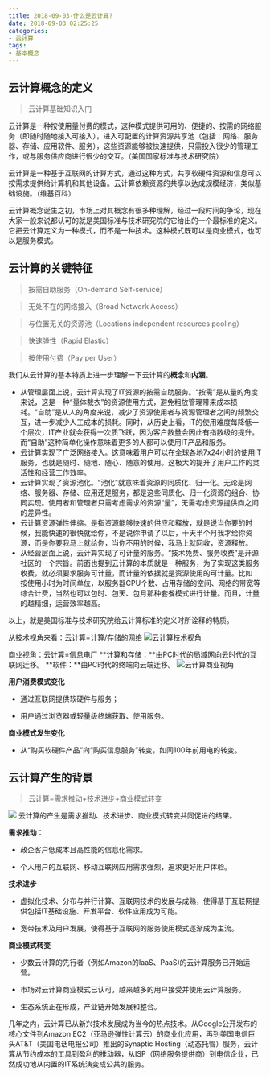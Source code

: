 ```yaml
---
title: 2018-09-03-什么是云计算?
date: 2018-09-03 02:25:25
categories: 
- 云计算
tags: 
- 基本概念
---
```

## 云计算概念的定义
>云计算基础知识入门

云计算是一种按使用量付费的模式，这种模式提供可用的、便捷的、按需的网络服务（即随时随地接入可接入），进入可配置的计算资源共享池（包括：网络、服务器、存储、应用软件、服务），这些资源能够被快速提供，只需投入很少的管理工作，或与服务供应商进行很少的交互。（美国国家标准与技术研究院）
                                                                     
云计算是一种基于互联网的计算方式，通过这种方式，共享软硬件资源和信息可以按需求提供给计算机和其他设备。云计算依赖资源的共享以达成规模经济，类似基础设施。（维基百科）<!--more-->

云计算概念诞生之初，市场上对其概念有很多种理解，经过一段时间的争论，现在大家一般来说都认可的就是美国标准与技术研究院的它给出的一个最标准的定义。它把云计算定义为一种模式，而不是一种技术。这种模式既可以是商业模式，也可以是服务模式。

## 云计算的关键特征
>按需自助服务（On-demand Self-service）

>无处不在的网络接入（Broad Network Access）

>与位置无关的资源池（Locations independent resources pooling）

>快速弹性（Rapid Elastic）

>按使用付费（Pay per User）

我们从云计算的基本特质上进一步理解一下云计算的**概念**和**内涵**。

* 从管理层面上说，云计算实现了IT资源的按需自助服务。“按需”是从量的角度来说，这是一种“量体裁衣”的资源使用方式，避免粗放管理带来成本损耗。“自助”是从人的角度来说，减少了资源使用者与资源管理者之间的频繁交互，进一步减少人工成本的损耗。同时，从历史上看，IT的使用难度每降低一个层次，IT产业就会获得一次质飞跃，因为客户数量会因此有指数级的提升。而“自助”这种简单化操作意味着更多的人都可以使用IT产品和服务。
* 云计算实现了广泛网络接入。这意味着用户可以在全球各地7x24小时的使用IT服务，也就是随时、随地、随心、随意的使用。这极大的提升了用户工作的灵活性和经营工作效率。
* 云计算实现了资源池化。“池化”就意味着资源的同质化、归一化。无论是网络、服务器、存储、应用还是服务，都是这些同质化、归一化资源的组合、协同实现。使用者和管理者只需考虑需求的资源“量”，无需考虑资源提供商之间的差异性。
* 云计算资源弹性伸缩。是指资源能够快速的供应和释放，就是说当你要的时候，我能快速的很快就给你，不是说你申请了以后，十天半个月我才给你资源，而是你要我马上就给你，当你不用的时候，我马上就回收，资源释放。
* 从经营层面上说，云计算实现了可计量的服务。“技术免费、服务收费”是开源社区的一个宗旨。前面也提到云计算的本质就是一种服务，为了实现这类服务收费，就必须要求服务可计量，而计量的依据就是资源使用的可计量。比如：按使用小时为时间单位，以服务器CPU个数、占用存储的空间、网络的带宽等综合计费，当然也可以包时、包天、包月那种套餐模式进行计量。而且，计量的越精细，运营效率越高。

以上，就是美国标准与技术研究院给云计算标准的定义时所诠释的特质。

从技术视角来看：云计算=计算/存储的网络
![云计算技术视角](https://i.loli.net/2019/02/15/5c65b42eab5ed.jpg)

商业视角：云计算=信息电厂
**计算和存储：**由PC时代的局域网向云时代的互联网迁移。
**软件：**由PC时代的终端向云端迁移。
![云计算商业视角](https://i.loli.net/2019/02/15/5c65d713ea4c2.jpg)

**用户消费模式变化**

* 通过互联网提供软硬件与服务；

* 用户通过浏览器或轻量级终端获取、使用服务。

**商业模式发生变化**

* 从“购买软硬件产品”向“购买信息服务”转变，如同100年前用电的转变。

## 云计算产生的背景
>云计算=需求推动+技术进步+商业模式转变

![](https://i.loli.net/2019/02/15/5c65d7cbc65b6.jpg)
云计算的产生是需求推动、技术进步、商业模式转变共同促进的结果。

**需求推动：**

* 政企客户低成本且高性能的信息化需求。

* 个人用户的互联网、移动互联网应用需求强烈，追求更好用户体验。

**技术进步**

* 虚拟化技术、分布与并行计算、互联网技术的发展与成熟，使得基于互联网提供包括IT基础设施、开发平台、软件应用成为可能。

* 宽带技术及用户发展，使得基于互联网的服务使用模式逐渐成为主流。

**商业模式转变**

- 少数云计算的先行者（例如Amazon的IaaS、PaaS)的云计算服务已开始运营。

- 市场对云计算商业模式已认可，越来越多的用户接受并使用云计算服务。

- 生态系统正在形成，产业链开始发展和整合。

几年之内，云计算已从新兴技术发展成为当今的热点技术。从Google公开发布的核心文件到Amazon EC2（亚马逊弹性计算云）的商业化应用，再到美国电信巨头AT&T（美国电话电报公司）推出的Synaptic Hosting（动态托管）服务，云计算从节约成本的工具到盈利的推动器，从ISP（网络服务提供商）到电信企业，已然成功地从内置的IT系统演变成公共的服务。